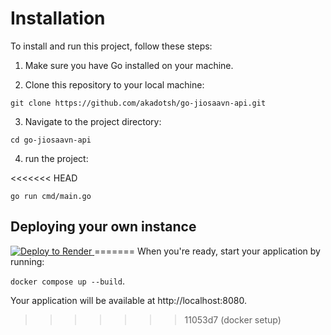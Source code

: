 # Installation

To install and run this project, follow these steps:

1. Make sure you have Go installed on your machine.

2. Clone this repository to your local machine:

```
git clone https://github.com/akadotsh/go-jiosaavn-api.git
```

3. Navigate to the project directory:

```
cd go-jiosaavn-api
```

4. run the project:

<<<<<<< HEAD
```
go run cmd/main.go
```

## Deploying your own instance

<a href="https://render.com/deploy?repo=https://github.com/akadotsh/go-jiosaavn-api">
<img src="https://render.com/images/deploy-to-render-button.svg" alt="Deploy to Render" />
</a>
=======
When you're ready, start your application by running:

`docker compose up --build`.

Your application will be available at http://localhost:8080.
>>>>>>> 11053d7 (docker setup)
